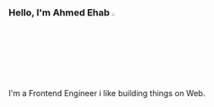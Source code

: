 ### Hello, I'm Ahmed Ehab <img src="https://media.giphy.com/media/hvRJCLFzcasrR4ia7z/giphy.gif" width="3%">

I'm a Frontend Engineer i like building things on Web.

